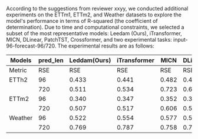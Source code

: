 According to the suggestions from reviewer xxyy, we conducted additional experiments on the ETTm1, ETTm2, and Weather datasets to explore the model's performance in terms of R-squared (the coefficient of determination). Due to time and computational constraints, we selected a subset of the most representative models: Leedam (Ours), iTransformer, MICN, DLinear, PatchTST, Crossformer, and two experimental tasks: input-96-forecast-96/720. The experimental results are as follows:

| Models       | pred_len | Leddam(Ours) | iTransformer | MICN  | DLinear | PatchTST | Crossformer |
|--------------|----------|--------------|--------------|-------|---------|----------|-------------|
| Metric       | RSE      | RSE          | RSE          | RSE   | RSE     | RSE      | RSE         |
| ETTh2        | 96       | 0.433        | 0.441        | 0.482 | 0.470   | 0.435    | 0.666       |
|              | 720      | 0.511        | 0.534        | 0.723 | 0.697   | 0.523    | 0.870       |
| ETTm2        | 96       | 0.340        | 0.347        | 0.352 | 0.356   | 0.343    | 0.421       |
|              | 720      | 0.507        | 0.517        | 0.606 | 0.589   | 0.510    | 1.076       |
| Weather      | 96       | 0.522        | 0.554        | 0.577 | 0.585   | 0.549    | 0.511       |
|              | 720      | 0.769        | 0.787        | 0.758 | 0.776   | 0.780    | 0.802       |

